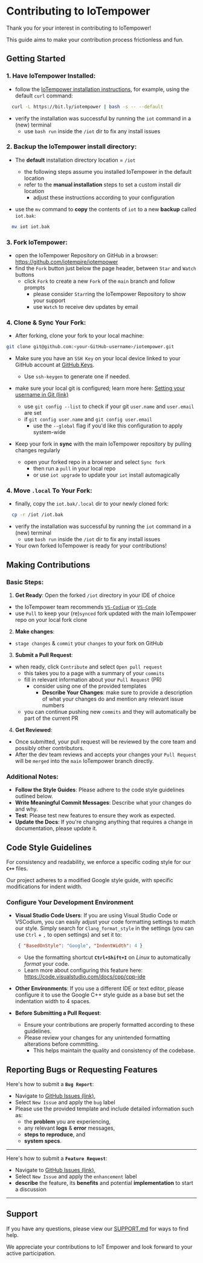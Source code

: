 # Contributing to IoTempower

Thank you for your interest in contributing to IoTempower! 

This guide aims to make your contribution process frictionless and fun.

## Getting Started


### 1. **Have IoTempower Installed**:
  
  - follow the [IoTempower installation instructions](https://github.com/iotempire/iotempower/blob/master/doc/installation.rst), for example, using the default `curl` command:
    
  ```bash
    curl -L https://bit.ly/iotempower | bash -s -- --default
  ```
  - verify the installation was successful by running the `iot` command in a (new) terminal
    - use `bash run` inside the `/iot` dir to fix any install issues

### 2. **Backup the IoTempower install directory**: 
  
  - The **default** installation directory location = `/iot`
    - the following steps assume you installed IoTempower in the default location
    - refer to the **manual installation** steps to set a custom install dir location
      - adjust these instructions according to your configuration
  
  - use the `mv` command to **copy** the contents of `iot` to a new **backup** called `iot.bak`:
  
  ```bash
    mv iot iot.bak
  ```
  
### 3. **Fork IoTempower**: 
  
  - open the IoTempower Repository on GitHub in a browser: https://github.com/iotempire/iotempower
  - find the `Fork` button just below the page header, between `Star` and `Watch` buttons
    - click `Fork` to create a new `Fork` of the `main` branch and follow prompts
      - please consider `Star`ring the IoTempower Repository to show your support
      - use `Watch` to receive dev updates by email

### 4. **Clone & Sync Your Fork**: 
  
  - After forking, clone your fork to your local machine:
  
  ```bash
  git clone git@github.com:<your-GitHub-username>/iotempower.git
  ```

  - Make sure you have an `SSH Key` on your local device linked to your GitHub account at [GitHub Keys](https://github.com/settings/keys). 
    - Use `ssh-keygen` to generate one if needed.
  - make sure your local git is configured; learn more here: [Setting your username in Git (link)](https://docs.github.com/en/get-started/getting-started-with-git/setting-your-username-in-git)
    - use `git config --list` to check if your git `user.name` and `user.email` are set 
    - if  `git config user.name` and `git config user.email`
      - use the `--global` flag if you'd like this configuration to apply system-wide
  
  - Keep your fork in **sync** with the main IoTempower repository by pulling changes regularly
      - open your forked repo in a browser and select `Sync fork` 
        - then run a `pull` in your local repo
        - or use `iot upgrade` to update your `iot` install automagically

### 4. **Move `.local` To Your Fork**: 
  
  - finally, copy the `iot.bak/.local` dir to your newly cloned fork:
  
  ```bash
    cp -r /iot /iot.bak
  ```

  - verify the installation was successful by running the `iot` command in a (new) terminal
    - use `bash run` inside the `/iot` dir to fix any install issues
  - Your own forked IoTempower is ready for your contributions!  


## Making Contributions

### Basic Steps:
  1. **Get Ready**: Open the forked `/iot` directory in your IDE of choice
    
  - the IoTempower team recommends [`VS-Codium`](https://vscodium.com/) or [`VS-Code`](https://code.visualstudio.com/)
  - use `Pull` to keep your (re)`synced` fork updated with the main IoTempower repo on your local fork clone
  
  2. **Make changes**:
    
  - `stage changes` & `commit` your `changes` to your fork on GitHub
  
  3. **Submit a Pull Request**: 
  
  - when ready, click `Contribute` and select `Open pull request`
    - this takes you to a page with a summary of your `commits`
    - fill in relevant information about your `Pull Request` (PR)
      - consider using one of the provided templates
        - **Describe Your Changes**: make sure to provide a description of what your changes do and mention any relevant issue numbers
    - you can continue pushing new `commits` and they will automatically be part of the current PR
    
  4. **Get Reviewed**: 
  
  - Once submitted, your pull request will be reviewed by the core team and possibly other contributors.
  - After the dev team reviews and accepts your changes your `Pull Request` will be `merged` into the `main` IoTempower branch directly.

### Additional Notes:
  - **Follow the Style Guides**: Please adhere to the code style guidelines outlined below.
  - **Write Meaningful Commit Messages**: Describe what your changes do and why.
  - **Test**: Please test new features to ensure they work as expected.
  - **Update the Docs**: If you're changing anything that requires a change in documentation, please update it.

## Code Style Guidelines

For consistency and readability, we enforce a specific coding style for our **`C++`** files. 

Our project adheres to a modified Google style guide, with specific modifications for indent width.

### Configure Your Development Environment

- **Visual Studio Code Users**: If you are using Visual Studio Code or VSCodium, you can easily adjust your code formatting settings to match our style. Simply search for `Clang_format_style` in the settings (you can use `Ctrl` + `,` to open settings) and set it to:
  ```json
   { "BasedOnStyle": "Google", "IndentWidth": 4 }
  ```
  - Use the formatting shortcut **`Ctrl+Shift+I`** on *Linux* to automatically *format* your code.
  - Learn more about configuring this feature here: https://code.visualstudio.com/docs/cpp/cpp-ide

- **Other Environments**: If you use a different IDE or text editor, please configure it to use the Google C++ style guide as a base but set the indentation width to 4 spaces.

- **Before Submitting a Pull Request**:
  - Ensure your contributions are properly formatted according to these guidelines. 
  - Please review your changes for any unintended formatting alterations before committing. 
    - This helps maintain the quality and consistency of the codebase.


## Reporting Bugs or Requesting Features

Here's how to submit a **`Bug Report`**: 
- Navigate to [GitHub Issues (link)](https://github.com/iotempire/iotempower/issues),
- Select `New Issue` and apply the `bug` label
- Please use the provided template and include detailed information such as:
  - the **problem** you are experiencing, 
  - any relevant **logs** & **error** messages, 
  - **steps to reproduce**, and 
  - **system specs**. 

---
Here's how to submit a **`Feature Request`**: 
- Navigate to [GitHub Issues (link)](https://github.com/iotempire/iotempower/issues),
- Select `New Issue` and apply the `enhancement` label
- **describe** the feature, its **benefits** and potential **implementation** to start a discussion
---

## Support

If you have any questions, please view our [SUPPORT.md](SUPPORT.md) for ways to find help.

We appreciate your contributions to IoT Empower and look forward to your active participation.